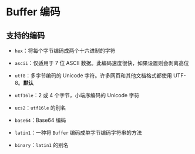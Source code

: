 # Buffer 编码

## 支持的编码

+ `hex`：将每个字节编码成两个十六进制的字符

+ `ascii`：仅适用于 7 位 ASCII 数据。此编码速度很快，如果设置则会剥离高位

+ `utf8`：多字节编码的 Unicode 字符。许多网页和其他文档格式都使用 UTF-8。**默认**

+ `utf16le`：2 或 4 个字节，小端序编码的 Unicode 字符

+ `ucs2`：`utf16le` 的别名

+ `base64`：Base64 编码

+ `latin1`：一种将 `Buffer` 编码成单字节编码字符串的方法

+ `binary`：`latin1` 的别名
